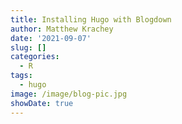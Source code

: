 ```yaml
---
title: Installing Hugo with Blogdown
author: Matthew Krachey
date: '2021-09-07'
slug: []
categories:
  - R
tags:
  - hugo
image: /image/blog-pic.jpg
showDate: true
---
```



